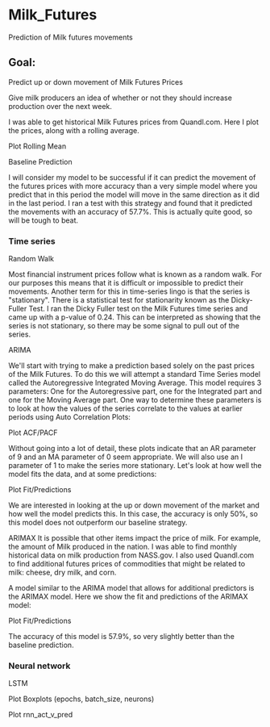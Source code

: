 # Milk_Futures
Prediction of Milk futures movements

## Goal:  
Predict up or down movement of Milk Futures Prices

Give milk producers an idea of whether or not they should increase production over the next week.  

I was able to get historical Milk Futures prices from Quandl.com.  Here I plot the prices, along with a rolling average.

Plot Rolling Mean

Baseline Prediction  

I will consider my model to be successful if it can predict the movement of the futures prices with more accuracy than a very simple model where you predict that in this period the model will move in the same direction as it did in the last period.  I ran a test with this strategy and found that it predicted the movements with an accuracy of 57.7%.  This is actually quite good, so will be tough to beat.

### Time series
Random Walk

Most financial instrument prices follow what is known as a random walk.  For our purposes this means that it is difficult or impossible to predict their movements. Another term for this in time-series lingo is that the series is "stationary".   There is a statistical test for stationarity known as the Dicky-Fuller Test.  I ran the Dicky Fuller test on the Milk Futures time series and came up with a p-value of 0.24.  This can be interpreted as showing that the series is not stationary, so there may be some signal to pull out of the series.

ARIMA

We'll start with trying to make a prediction based solely on the past prices of the Milk Futures.  To do this we will attempt a standard Time Series model called the Autoregressive Integrated Moving Average.  This model requires 3 parameters:  One for the Autoregressive part, one for the Integrated part and one for the Moving Average part.  One way to determine these parameters is to look at how the values of the series correlate to the values at earlier periods using Auto Correlation Plots:

Plot ACF/PACF

Without going into a lot of detail, these plots indicate that an AR parameter of 9 and an MA parameter of 0 seem appropriate.  We will also use an I parameter of 1 to make the series more stationary.  Let's look at how well the model fits the data, and at some predictions:

Plot Fit/Predictions

We are interested in looking at the up or down movement of the market and how well the model predicts this.  In this case, the accuracy is only 50%, so this model does not outperform our baseline strategy.

ARIMAX
It is possible that other items impact the price of milk.  For example, the amount of Milk produced in the nation.  I was able to find monthly historical data on milk production from NASS.gov.  I also used Quandl.com to find additional futures prices of commodities that might be related to milk:  cheese, dry milk, and corn.

A model similar to the ARIMA model that allows for additional predictors is the ARIMAX model.  Here we show the fit and predictions of the ARIMAX model:

Plot Fit/Predictions

The accuracy of this model is 57.9%, so very slightly better than the baseline prediction.


### Neural network

LSTM

Plot Boxplots (epochs, batch_size, neurons)

Plot rnn_act_v_pred
